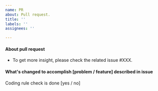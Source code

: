 ```yaml
---
name: PR
about: Pull request.
title: ''
labels: ''
assignees: ''

---
```


#### About pull request
- To get more insight, please check the related issue #XXX.

#### What's changed to accomplish [problem / feature] described in issue
<!-- Please provide a description of the changes proposed in the pull request  -->

Coding rule check is done [yes / no]

<!--
For beginners

- Please create an issue before creating a pull request. (You will find issue templates which guides you.)
- Create a reference to your issue using #<issue nuber>.
- A description of the changes proposed in the pull request.
- Check questions and change it [a / b] to [a] or [b]
-->

<!--
#### Coding rule check

Please make sure the following rules are followed

1. spaces and line breaks
    - rule : some code tools change all code syntax. Please make sure no spaces or line breaks have been added or removed unless it is related with the Pull Request
    - why : reviewing diff of codes gets a lot easier, because reviewers can pay attention to a code review.
    - rule : please use editor that supports .editorconfig (https://editorconfig.org). This takes care of charset, line endings and indents.
    - why : reviewing diff of codes gets a lot easier, because reviewers can pay attention to a code review.
1. comments (for all programming languages)
    - rule : comments will be written on the top of the code lines, not the end of code line
    - why : reviewing diff of codes gets a lot easier, because reviewers can pay attention to a code review.
1. for JavaScript's
    - rule : use `/* comment */` comments.
    - why : code compression for JavaScript is not supported if a comment starts with `//`
-->
